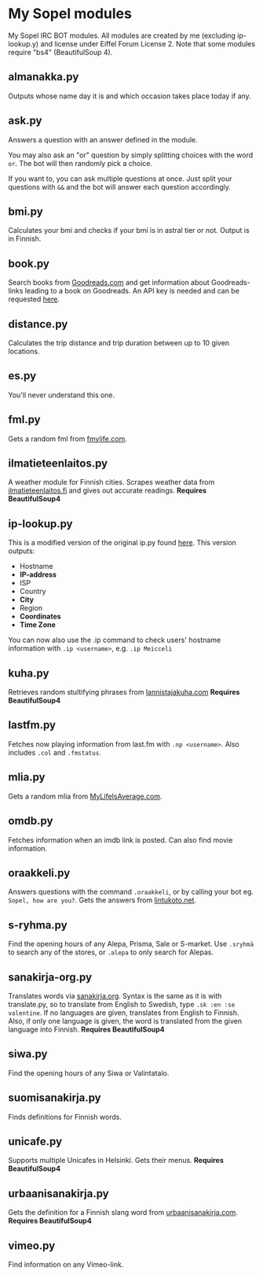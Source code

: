 My Sopel modules
=================

My Sopel IRC BOT modules. All modules are created by me (excluding ip-lookup.y) and license
under Eiffel Forum License 2. Note that some modules require "bs4" (BeautifulSoup 4).

almanakka.py
------------
Outputs whose name day it is and which occasion takes place today if any.

ask.py
------
Answers a question with an answer defined in the module.

You may also ask an "or" question by simply splitting choices with the word
`or`. The bot will then randomly pick a choice.

If you want to, you can ask multiple questions at once. Just split your
questions with `&&` and the bot will answer each question accordingly.

bmi.py
------
Calculates your bmi and checks if your bmi is in astral tier or not.
Output is in Finnish.

book.py
-------
Search books from [Goodreads.com](https://www.goodreads.com/) and get information
about Goodreads-links leading to a book on Goodreads. An API key is needed and can
be requested [here](https://www.goodreads.com/api/keys).

distance.py
-----------
Calculates the trip distance and trip duration between up to 10 given locations.

es.py
-----
You'll never understand this one.

fml.py
------
Gets a random fml from [fmylife.com](http://fmylife.com).

ilmatieteenlaitos.py
--------------------
A weather module for Finnish cities. Scrapes weather data from
[ilmatieteenlaitos.fi](http://ilmatieteenlaitos.fi) and gives out accurate
readings. **Requires BeautifulSoup4**

ip-lookup.py
-----
This is a modified version of the original ip.py found
[here](https://github.com/embolalia/Sopel). This version outputs:
* Hostname
* **IP-address**
* ISP
* Country
* **City**
* Region
* **Coordinates**
* **Time Zone**

You can now also use the .ip command to check users' hostname information with
`.ip <username>`, e.g. `.ip Meicceli`

kuha.py
-------
Retrieves random stultifying phrases from [lannistajakuha.com](http://lannistajakuha.com/random)
**Requires BeautifulSoup4**

lastfm.py
---------
Fetches now playing information from last.fm with `.np <username>`. Also includes `.col` and `.fmstatus`.

mlia.py
-------
Gets a random mlia from [MyLifeIsAverage.com](http://mylifeisaverage.com/).

omdb.py
-------
Fetches information when an imdb link is posted. Can also find movie information.

oraakkeli.py
------------
Answers questions with the command `.oraakkeli`, or by calling your bot eg.
`Sopel, how are you?`. Gets the answers from [lintukoto.net](http://www.lintukoto.net/viihde/oraakkeli/index.php).

s-ryhma.py
----------
Find the opening hours of any Alepa, Prisma, Sale or S-market. Use `.sryhmä` to search any of the stores, or `.alepa` to only search for Alepas.

sanakirja-org.py
----------------
Translates words via [sanakirja.org](http://sanakirja.org/). Syntax is the same as it
is with translate.py, so to translate from English to Swedish, type `.sk :en :se valentine`.
If no languages are given, translates from English to Finnish. Also, if only one language
is given, the word is translated from the given language into Finnish.
**Requires BeautifulSoup4**

siwa.py
-------
Find the opening hours of any Siwa or Valintatalo.

suomisanakirja.py
-----------------
Finds definitions for Finnish words.

unicafe.py
----------
Supports multiple Unicafes in Helsinki. Gets their menus.
**Requires BeautifulSoup4**

urbaanisanakirja.py
-------------------
Gets the definition for a Finnish slang word from
[urbaanisanakirja.com](http://urbaanisanakirja.com).
**Requires BeautifulSoup4**

vimeo.py
--------
Find information on any Vimeo-link.
